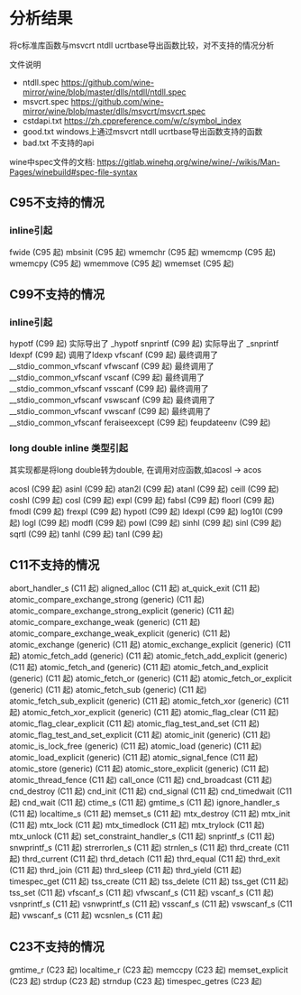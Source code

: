 # 分析结果

将c标准库函数与msvcrt ntdll ucrtbase导出函数比较，对不支持的情况分析

文件说明

* ntdll.spec <https://github.com/wine-mirror/wine/blob/master/dlls/ntdll/ntdll.spec>
* msvcrt.spec <https://github.com/wine-mirror/wine/blob/master/dlls/msvcrt/msvcrt.spec>
* cstdapi.txt <https://zh.cppreference.com/w/c/symbol_index>
* good.txt windows上通过msvcrt ntdll ucrtbase导出函数支持的函数
* bad.txt 不支持的api

wine中spec文件的文档: <https://gitlab.winehq.org/wine/wine/-/wikis/Man-Pages/winebuild#spec-file-syntax>

## C95不支持的情况

### inline引起

fwide (C95 起)
mbsinit (C95 起)
wmemchr (C95 起)
wmemcmp (C95 起)
wmemcpy (C95 起)
wmemmove (C95 起)
wmemset (C95 起)

## C99不支持的情况

### inline引起

hypotf (C99 起)  实际导出了 _hypotf
snprintf (C99 起) 实际导出了 _snprintf
ldexpf (C99 起) 调用了ldexp
vfscanf (C99 起) 最终调用了 __stdio_common_vfscanf
vfwscanf (C99 起) 最终调用了 __stdio_common_vfscanf
vscanf (C99 起) 最终调用了 __stdio_common_vfscanf
vsscanf (C99 起) 最终调用了 __stdio_common_vfscanf
vswscanf (C99 起) 最终调用了 __stdio_common_vfscanf
vwscanf (C99 起) 最终调用了 __stdio_common_vfscanf
feraiseexcept (C99 起)
feupdateenv (C99 起)

### long double inline 类型引起

其实现都是将long double转为double, 在调用对应函数,如acosl -> acos

acosl (C99 起)
asinl (C99 起)
atan2l (C99 起)
atanl (C99 起)
ceill (C99 起)
coshl (C99 起)
cosl (C99 起)
expl (C99 起)
fabsl (C99 起)
floorl (C99 起)
fmodl (C99 起)
frexpl (C99 起)
hypotl (C99 起)
ldexpl (C99 起)
log10l (C99 起)
logl (C99 起)
modfl (C99 起)
powl (C99 起)
sinhl (C99 起)
sinl (C99 起)
sqrtl (C99 起)
tanhl (C99 起)
tanl (C99 起)

## C11不支持的情况

abort_handler_s (C11 起)
aligned_alloc (C11 起)
at_quick_exit (C11 起)
atomic_compare_exchange_strong (generic) (C11 起)
atomic_compare_exchange_strong_explicit (generic) (C11 起)
atomic_compare_exchange_weak (generic) (C11 起)
atomic_compare_exchange_weak_explicit (generic) (C11 起)
atomic_exchange (generic) (C11 起)
atomic_exchange_explicit (generic) (C11 起)
atomic_fetch_add (generic) (C11 起)
atomic_fetch_add_explicit (generic) (C11 起)
atomic_fetch_and (generic) (C11 起)
atomic_fetch_and_explicit (generic) (C11 起)
atomic_fetch_or (generic) (C11 起)
atomic_fetch_or_explicit (generic) (C11 起)
atomic_fetch_sub (generic) (C11 起)
atomic_fetch_sub_explicit (generic) (C11 起)
atomic_fetch_xor (generic) (C11 起)
atomic_fetch_xor_explicit (generic) (C11 起)
atomic_flag_clear (C11 起)
atomic_flag_clear_explicit (C11 起)
atomic_flag_test_and_set (C11 起)
atomic_flag_test_and_set_explicit (C11 起)
atomic_init (generic) (C11 起)
atomic_is_lock_free (generic) (C11 起)
atomic_load (generic) (C11 起)
atomic_load_explicit (generic) (C11 起)
atomic_signal_fence (C11 起)
atomic_store (generic) (C11 起)
atomic_store_explicit (generic) (C11 起)
atomic_thread_fence (C11 起)
call_once (C11 起)
cnd_broadcast (C11 起)
cnd_destroy (C11 起)
cnd_init (C11 起)
cnd_signal (C11 起)
cnd_timedwait (C11 起)
cnd_wait (C11 起)
ctime_s (C11 起)
gmtime_s (C11 起)
ignore_handler_s (C11 起)
localtime_s (C11 起)
memset_s (C11 起)
mtx_destroy (C11 起)
mtx_init (C11 起)
mtx_lock (C11 起)
mtx_timedlock (C11 起)
mtx_trylock (C11 起)
mtx_unlock (C11 起)
set_constraint_handler_s (C11 起)
snprintf_s (C11 起)
snwprintf_s (C11 起)
strerrorlen_s (C11 起)
strnlen_s (C11 起)
thrd_create (C11 起)
thrd_current (C11 起)
thrd_detach (C11 起)
thrd_equal (C11 起)
thrd_exit (C11 起)
thrd_join (C11 起)
thrd_sleep (C11 起)
thrd_yield (C11 起)
timespec_get (C11 起)
tss_create (C11 起)
tss_delete (C11 起)
tss_get (C11 起)
tss_set (C11 起)
vfscanf_s (C11 起)
vfwscanf_s (C11 起)
vscanf_s (C11 起)
vsnprintf_s (C11 起)
vsnwprintf_s (C11 起)
vsscanf_s (C11 起)
vswscanf_s (C11 起)
vwscanf_s (C11 起)
wcsnlen_s (C11 起)

## C23不支持的情况

gmtime_r (C23 起)
localtime_r (C23 起)
memccpy (C23 起)
memset_explicit (C23 起)
strdup (C23 起)
strndup (C23 起)
timespec_getres (C23 起)